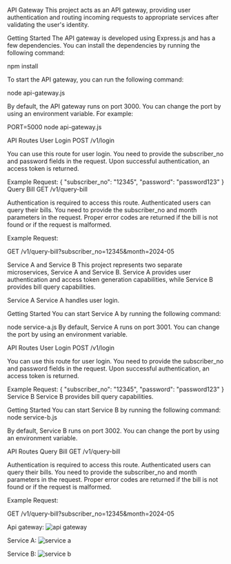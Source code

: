 API Gateway
This project acts as an API gateway, providing user authentication and routing incoming requests to appropriate services after validating the user's identity.

Getting Started
The API gateway is developed using Express.js and has a few dependencies. You can install the dependencies by running the following command:

npm install

To start the API gateway, you can run the following command:

node api-gateway.js

By default, the API gateway runs on port 3000. You can change the port by using an environment variable. For example:

PORT=5000 node api-gateway.js

API Routes
User Login
POST /v1/login

You can use this route for user login. You need to provide the subscriber_no and password fields in the request. Upon successful authentication, an access token is returned.

Example Request:
{
    "subscriber_no": "12345",
    "password": "password123"
}
Query Bill
GET /v1/query-bill

Authentication is required to access this route. Authenticated users can query their bills. You need to provide the subscriber_no and month parameters in the request. Proper error codes are returned if the bill is not found or if the request is malformed.

Example Request:

GET /v1/query-bill?subscriber_no=12345&month=2024-05

Service A and Service B
This project represents two separate microservices, Service A and Service B. Service A provides user authentication and access token generation capabilities, while Service B provides bill query capabilities.

Service A
Service A handles user login.

Getting Started
You can start Service A by running the following command:

node service-a.js
By default, Service A runs on port 3001. You can change the port by using an environment variable.

API Routes
User Login
POST /v1/login

You can use this route for user login. You need to provide the subscriber_no and password fields in the request. Upon successful authentication, an access token is returned.

Example Request:
{
    "subscriber_no": "12345",
    "password": "password123"
}
Service B
Service B provides bill query capabilities.

Getting Started
You can start Service B by running the following command:
node service-b.js

By default, Service B runs on port 3002. You can change the port by using an environment variable.

API Routes
Query Bill
GET /v1/query-bill

Authentication is required to access this route. Authenticated users can query their bills. You need to provide the subscriber_no and month parameters in the request. Proper error codes are returned if the bill is not found or if the request is malformed.

Example Request:

GET /v1/query-bill?subscriber_no=12345&month=2024-05

Api gateway:
![api gateway](https://github.com/Dogapinarr/Gateway/assets/147092474/30eee365-8932-4a76-b265-8d63a5ba043c)

Service A:
![service a](https://github.com/Dogapinarr/Gateway/assets/147092474/c53ec971-e149-4339-b73c-1ab95907cd61)

Service B: 
![service b](https://github.com/Dogapinarr/Gateway/assets/147092474/7dc00bc2-f6c4-4088-b56d-48dd60caebf9)


